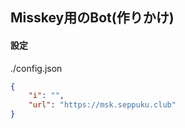 ## Misskey用のBot(作りかけ)


#### 設定
./config.json
```json
{
    "i": "",
    "url": "https://msk.seppuku.club"
}
```